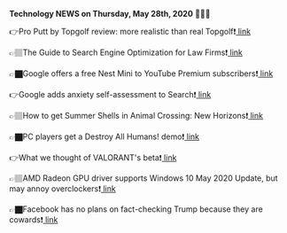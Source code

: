 <b>Technology NEWS on Thursday, May 28th, 2020</b> 📡📡📡 

👉Pro Putt by Topgolf review: more realistic than real Topgolf❗️<a href='https://techblock.club/?p=5029'> link</a>

👉🏽The Guide to Search Engine Optimization for Law Firms❗️<a href='https://techblock.club/?p=5031'> link</a>

👉🏿Google offers a free Nest Mini to YouTube Premium subscribers❗️<a href='https://techblock.club/?p=5033'> link</a>

👉Google adds anxiety self-assessment to Search❗️<a href='https://techblock.club/?p=5035'> link</a>

👉🏽How to get Summer Shells in Animal Crossing: New Horizons❗️<a href='https://techblock.club/?p=5037'> link</a>

👉🏿PC players get a Destroy All Humans! demo❗️<a href='https://techblock.club/?p=5039'> link</a>

👉What we thought of VALORANT's beta❗️<a href='https://techblock.club/?p=5041'> link</a>

👉🏽AMD Radeon GPU driver supports Windows 10 May 2020 Update, but may annoy overclockers❗️<a href='https://techblock.club/?p=5043'> link</a>

👉🏿Facebook has no plans on fact-checking Trump because they are cowards❗️<a href='https://techblock.club/?p=5045'> link</a>

